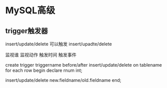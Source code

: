 # MySQL高级

## trigger触发器

insert/update/delete 可以触发 insert/upadte/delete

监视谁
监视动作
触发时间
触发事件

create trigger triggername
before/after
insert/update/delete
on tablename
for each row
begin
declare rnum int;

insert/update/delete new.fieldname/old.fieldname
end;
